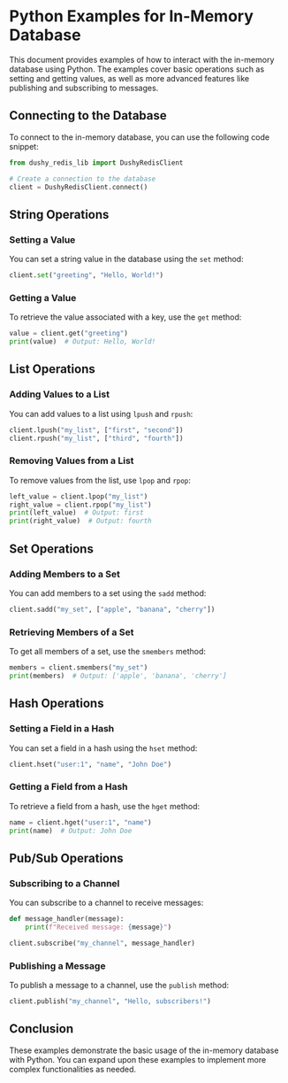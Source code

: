 # Python Examples for In-Memory Database

This document provides examples of how to interact with the in-memory database using Python. The examples cover basic operations such as setting and getting values, as well as more advanced features like publishing and subscribing to messages.

## Connecting to the Database

To connect to the in-memory database, you can use the following code snippet:

```python
from dushy_redis_lib import DushyRedisClient

# Create a connection to the database
client = DushyRedisClient.connect()
```

## String Operations

### Setting a Value

You can set a string value in the database using the `set` method:

```python
client.set("greeting", "Hello, World!")
```

### Getting a Value

To retrieve the value associated with a key, use the `get` method:

```python
value = client.get("greeting")
print(value)  # Output: Hello, World!
```

## List Operations

### Adding Values to a List

You can add values to a list using `lpush` and `rpush`:

```python
client.lpush("my_list", ["first", "second"])
client.rpush("my_list", ["third", "fourth"])
```

### Removing Values from a List

To remove values from the list, use `lpop` and `rpop`:

```python
left_value = client.lpop("my_list")
right_value = client.rpop("my_list")
print(left_value)  # Output: first
print(right_value)  # Output: fourth
```

## Set Operations

### Adding Members to a Set

You can add members to a set using the `sadd` method:

```python
client.sadd("my_set", ["apple", "banana", "cherry"])
```

### Retrieving Members of a Set

To get all members of a set, use the `smembers` method:

```python
members = client.smembers("my_set")
print(members)  # Output: ['apple', 'banana', 'cherry']
```

## Hash Operations

### Setting a Field in a Hash

You can set a field in a hash using the `hset` method:

```python
client.hset("user:1", "name", "John Doe")
```

### Getting a Field from a Hash

To retrieve a field from a hash, use the `hget` method:

```python
name = client.hget("user:1", "name")
print(name)  # Output: John Doe
```

## Pub/Sub Operations

### Subscribing to a Channel

You can subscribe to a channel to receive messages:

```python
def message_handler(message):
    print(f"Received message: {message}")

client.subscribe("my_channel", message_handler)
```

### Publishing a Message

To publish a message to a channel, use the `publish` method:

```python
client.publish("my_channel", "Hello, subscribers!")
```

## Conclusion

These examples demonstrate the basic usage of the in-memory database with Python. You can expand upon these examples to implement more complex functionalities as needed.